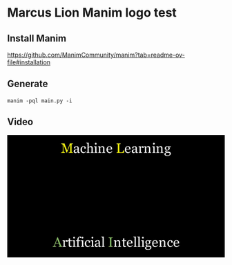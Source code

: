 # Marcus Lion Manim logo test

## Install Manim
https://github.com/ManimCommunity/manim?tab=readme-ov-file#installation

## Generate
```
manim -pql main.py -i
```

## Video
![](HelloWorld_ManimCE_v0.18.1.gif)

